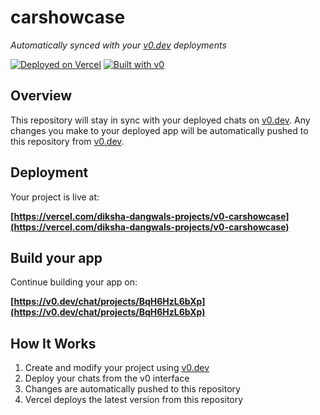 # carshowcase

*Automatically synced with your [v0.dev](https://v0.dev) deployments*

[![Deployed on Vercel](https://img.shields.io/badge/Deployed%20on-Vercel-black?style=for-the-badge&logo=vercel)](https://vercel.com/diksha-dangwals-projects/v0-carshowcase)
[![Built with v0](https://img.shields.io/badge/Built%20with-v0.dev-black?style=for-the-badge)](https://v0.dev/chat/projects/BqH6HzL6bXp)

## Overview

This repository will stay in sync with your deployed chats on [v0.dev](https://v0.dev).
Any changes you make to your deployed app will be automatically pushed to this repository from [v0.dev](https://v0.dev).

## Deployment

Your project is live at:

**[https://vercel.com/diksha-dangwals-projects/v0-carshowcase](https://vercel.com/diksha-dangwals-projects/v0-carshowcase)**

## Build your app

Continue building your app on:

**[https://v0.dev/chat/projects/BqH6HzL6bXp](https://v0.dev/chat/projects/BqH6HzL6bXp)**

## How It Works

1. Create and modify your project using [v0.dev](https://v0.dev)
2. Deploy your chats from the v0 interface
3. Changes are automatically pushed to this repository
4. Vercel deploys the latest version from this repository
